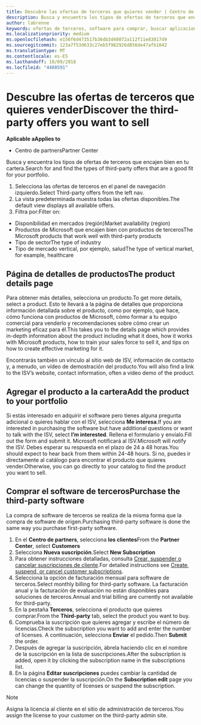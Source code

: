 ```yaml
---
title: Descubre las ofertas de terceros que quieres vender | Centro de partners
description: Busca y encuentra los tipos de ofertas de terceros que encajen bien en tu cartera.
author: labrenne
keywords: ofertas de terceros, software para comprar, buscar aplicaciones de terceros
ms.localizationpriority: medium
ms.openlocfilehash: e156f6d473517b36db3d48072a112f11e83817d9
ms.sourcegitcommit: 123a7f53d633c27eb5f982926d856de47afb1042
ms.translationtype: MT
ms.contentlocale: es-ES
ms.lasthandoff: 10/09/2018
ms.locfileid: "4488591"
---
```

# <a name="discover-the-third-party-offers-you-want-to-sell"></a><span data-ttu-id="3d6b0-104">Descubre las ofertas de terceros que quieres vender</span><span class="sxs-lookup"><span data-stu-id="3d6b0-104">Discover the third-party offers you want to sell</span></span>

**<span data-ttu-id="3d6b0-105">Aplicable a</span><span class="sxs-lookup"><span data-stu-id="3d6b0-105">Applies to</span></span>**

-  <span data-ttu-id="3d6b0-106">Centro de partners</span><span class="sxs-lookup"><span data-stu-id="3d6b0-106">Partner Center</span></span>

<span data-ttu-id="3d6b0-107">Busca y encuentra los tipos de ofertas de terceros que encajen bien en tu cartera.</span><span class="sxs-lookup"><span data-stu-id="3d6b0-107">Search for and find the types of third-party offers that are a good fit for your portfolio.</span></span> 

1.  <span data-ttu-id="3d6b0-108">Selecciona las ofertas de terceros en el panel de navegación izquierdo.</span><span class="sxs-lookup"><span data-stu-id="3d6b0-108">Select Third-party offers from the left nav.</span></span> 
2.  <span data-ttu-id="3d6b0-109">La vista predeterminada muestra todas las ofertas disponibles.</span><span class="sxs-lookup"><span data-stu-id="3d6b0-109">The default view displays all available offers.</span></span> 
3.  <span data-ttu-id="3d6b0-110">Filtra por:</span><span class="sxs-lookup"><span data-stu-id="3d6b0-110">Filter on:</span></span>

- <span data-ttu-id="3d6b0-111">Disponibilidad en mercados (región)</span><span class="sxs-lookup"><span data-stu-id="3d6b0-111">Market availability (region)</span></span>
- <span data-ttu-id="3d6b0-112">Productos de Microsoft que encajen bien con productos de terceros</span><span class="sxs-lookup"><span data-stu-id="3d6b0-112">The Microsoft products that work well with third-party products</span></span>
- <span data-ttu-id="3d6b0-113">Tipo de sector</span><span class="sxs-lookup"><span data-stu-id="3d6b0-113">The type of industry</span></span>
- <span data-ttu-id="3d6b0-114">Tipo de mercado vertical, por ejemplo, salud</span><span class="sxs-lookup"><span data-stu-id="3d6b0-114">The type of vertical market, for example, healthcare</span></span>

## <a name="the-product-details-page"></a><span data-ttu-id="3d6b0-115">Página de detalles de productos</span><span class="sxs-lookup"><span data-stu-id="3d6b0-115">The product details page</span></span>

<span data-ttu-id="3d6b0-116">Para obtener más detalles, selecciona un producto.</span><span class="sxs-lookup"><span data-stu-id="3d6b0-116">To get more details, select a product.</span></span> <span data-ttu-id="3d6b0-117">Esto te llevará a la página de detalles que proporciona información detallada sobre el producto, como por ejemplo, qué hace, cómo funciona con productos de Microsoft, cómo formar a tu equipo comercial para venderlo y recomendaciones sobre cómo crear un marketing eficaz para él.</span><span class="sxs-lookup"><span data-stu-id="3d6b0-117">This takes you to the details page which provides in-depth information about the product including what it does, how it works with Microsoft products, how to train your sales force to sell it, and tips on how to create effective marketing for it.</span></span> 

<span data-ttu-id="3d6b0-118">Encontrarás también un vínculo al sitio web de ISV, información de contacto y, a menudo, un vídeo de demostración del producto.</span><span class="sxs-lookup"><span data-stu-id="3d6b0-118">You will also find a link to the ISV’s website, contact information, often a video demo of the product.</span></span> 

## <a name="add-the-product-to-your-portfolio"></a><span data-ttu-id="3d6b0-119">Agregar el producto a la cartera</span><span class="sxs-lookup"><span data-stu-id="3d6b0-119">Add the product to your portfolio</span></span>

<span data-ttu-id="3d6b0-120">Si estás interesado en adquirir el software pero tienes alguna pregunta adicional o quieres hablar con el ISV, selecciona **Me interesa**.</span><span class="sxs-lookup"><span data-stu-id="3d6b0-120">If you are interested in purchasing the software but have additional questions or want to talk with the ISV, select **I’m interested**.</span></span> <span data-ttu-id="3d6b0-121">Rellena el formulario y envíalo.</span><span class="sxs-lookup"><span data-stu-id="3d6b0-121">Fill out the form and submit it.</span></span> <span data-ttu-id="3d6b0-122">Microsoft notificará al ISV.</span><span class="sxs-lookup"><span data-stu-id="3d6b0-122">Microsoft will notify the ISV.</span></span> <span data-ttu-id="3d6b0-123">Debes esperar su respuesta en el plazo de 24 a 48 horas.</span><span class="sxs-lookup"><span data-stu-id="3d6b0-123">You should expect to hear back from them within 24-48 hours.</span></span> <span data-ttu-id="3d6b0-124">Si no, puedes ir directamente al catálogo para encontrar el producto que quieres vender.</span><span class="sxs-lookup"><span data-stu-id="3d6b0-124">Otherwise, you can go directly to your catalog to find the product you want to sell.</span></span>

## <a name="purchase-the-third-party-software"></a><span data-ttu-id="3d6b0-125">Comprar el software de terceros</span><span class="sxs-lookup"><span data-stu-id="3d6b0-125">Purchase the third-party software</span></span>

<span data-ttu-id="3d6b0-126">La compra de software de terceros se realiza de la misma forma que la compra de software de origen.</span><span class="sxs-lookup"><span data-stu-id="3d6b0-126">Purchasing third-party software is done the same way you purchase first-party software.</span></span> 

1. <span data-ttu-id="3d6b0-127">En el **Centro de partners**, selecciona **los clientes**</span><span class="sxs-lookup"><span data-stu-id="3d6b0-127">From the **Partner Center**, select **Customers**</span></span>
2. <span data-ttu-id="3d6b0-128">Selecciona **Nueva suscripción**.</span><span class="sxs-lookup"><span data-stu-id="3d6b0-128">Select **New Subscription**</span></span>
3. <span data-ttu-id="3d6b0-129">Para obtener instrucciones detalladas, consulta [Crear, suspender o cancelar suscripciones de cliente](create-a-new-subscription.md).</span><span class="sxs-lookup"><span data-stu-id="3d6b0-129">For detailed instructions see [Create, suspend, or cancel customer subscriptions](create-a-new-subscription.md).</span></span>
4.  <span data-ttu-id="3d6b0-130">Selecciona la opción de facturación mensual para software de terceros.</span><span class="sxs-lookup"><span data-stu-id="3d6b0-130">Select monthly billing for third-party software.</span></span> <span data-ttu-id="3d6b0-131">La facturación anual y la facturación de evaluación no están disponibles para soluciones de terceros.</span><span class="sxs-lookup"><span data-stu-id="3d6b0-131">Annual and trial billing are currently not available for third-party.</span></span>
5.  <span data-ttu-id="3d6b0-132">En la pestaña **Terceros**, selecciona el producto que quieres comprar.</span><span class="sxs-lookup"><span data-stu-id="3d6b0-132">From the **Third-party** tab, select the product you want to buy.</span></span>
6.  <span data-ttu-id="3d6b0-133">Comprueba la suscripción que quieres agregar y escribe el número de licencias.</span><span class="sxs-lookup"><span data-stu-id="3d6b0-133">Check the subscription you want to add and enter the number of licenses.</span></span> <span data-ttu-id="3d6b0-134">A continuación, selecciona **Enviar** el pedido.</span><span class="sxs-lookup"><span data-stu-id="3d6b0-134">Then **Submit** the order.</span></span>
7.  <span data-ttu-id="3d6b0-135">Después de agregar la suscripción, ábrela haciendo clic en el nombre de la suscripción en la lista de suscripciones.</span><span class="sxs-lookup"><span data-stu-id="3d6b0-135">After the subscription is added, open it by clicking the subscription name in the subscriptions list.</span></span> 
8.  <span data-ttu-id="3d6b0-136">En la página **Editar suscripciones** puedes cambiar la cantidad de licencias o suspender la suscripción.</span><span class="sxs-lookup"><span data-stu-id="3d6b0-136">On the **Subscription edit** page you can change the quantity of licenses or suspend the subscription.</span></span>

> [!NOTE]  
>  <span data-ttu-id="3d6b0-137">Asigna la licencia al cliente en el sitio de administración de terceros.</span><span class="sxs-lookup"><span data-stu-id="3d6b0-137">You assign the license to your customer on the third-party admin site.</span></span>

    


